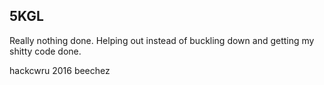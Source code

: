 ## 5KGL

Really nothing done. Helping out instead of buckling down and getting my shitty code done.

hackcwru 2016 beechez
